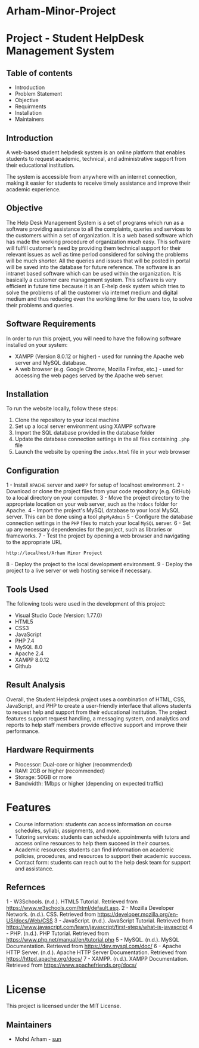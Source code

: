 # Arham-Minor-Project
# Project - Student HelpDesk Management System


## Table of contents
- Introduction
- Problem Statement
- Objective
- Requirments
- Installation
- Maintainers


## Introduction
A web-based student helpdesk system is an online platform that enables students to request academic, technical, and administrative support from their educational institution.

The system is accessible from anywhere with an internet connection, making it easier for students to receive timely assistance and improve their academic experience.


## Objective
The Help Desk Management System is a set of programs which run as a software providing assistance to all the complaints, queries and services to the customers within a set of organization. It is a web based software which has made the working procedure of organization much easy.
This software will fulfill customer’s need by providing them technical support for their relevant issues as well as time period considered for solving the problems will be much shorter. All the queries and issues that will be posted in portal will be saved into the database for future reference. 
The software is an intranet based software which can be used within the organization. It is basically a customer care management system. This software is very efficient in future time because it is an E-help desk system which tries to solve the problems of all the customer via internet medium and digital medium and thus reducing even the working time for the users too, to solve their problems and queries. 


## Software Requirements
In order to run this project, you will need to have the following software installed on your system:
+ XAMPP (Version 8.0.12 or higher) - used for running the Apache web server and MySQL database.
+ A web browser (e.g. Google Chrome, Mozilla Firefox, etc.) - used for accessing the web pages served by the Apache web server.


## Installation
To run the website locally, follow these steps:
1. Clone the repository to your local machine
2. Set up a local server environment using XAMPP software
3. Import the SQL database provided in the database folder
4. Update the database connection settings in the all files containing `.php` file
5. Launch the website by opening the `index.html` file in your web browser

## Configuration
1 - Install `APACHE` server and `XAMPP` for setup of localhost environment.
2 - Download or clone the project files from your code repository (e.g. GitHub) to a local directory on your computer.
3 - Move the project directory to the appropriate location on your web server, such as the `htdocs` folder for Apache.
4 - Import the project's MySQL database to your local MySQL server. This can be done using a tool `phpMyAdmin`
5 - Configure the database connection settings in the `PHP` files to match your local `MySQL` server.
6 - Set up any necessary dependencies for the project, such as libraries or frameworks.
7 - Test the project by opening a web browser and navigating to the appropriate URL
```
http://localhost/Arham Minor Project
```
8 - Deploy the project to the local development environment.
9 - Deploy the project to a live server or web hosting service if necessary.


## Tools Used
The following tools were used in the development of this project:
+ Visual Studio Code (Version: 1.77.0)
+ HTML5
+ CSS3
+ JavaScript
+ PHP 7.4
+ MySQL 8.0
+ Apache 2.4
+ XAMPP 8.0.12
+ Github


## Result Analysis
Overall, the Student Helpdesk project uses a combination of HTML, CSS, JavaScript, and PHP to create a user-friendly interface that allows students to request help and support from their educational institution. The project features support request handling, a messaging system, and analytics and reports to help staff members provide effective support and improve their performance.



## Hardware Requirments
+ Processor: Dual-core or higher (recommended)
+ RAM: 2GB or higher (recommended)
+ Storage: 50GB or more
+ Bandwidth: 1Mbps or higher (depending on expected traffic)



# Features
+ Course information: students can access information on course schedules, syllabi, assignments, and more.
+ Tutoring services: students can schedule appointments with tutors and access online resources to help them succeed in their courses.
+ Academic resources: students can find information on academic policies, procedures, and resources to support their academic success.
+ Contact form: students can reach out to the help desk team for support and assistance.
## Refernces 
1 - W3Schools. (n.d.). HTML5 Tutorial. Retrieved from https://www.w3schools.com/html/default.asp. 
2 - Mozilla Developer Network. (n.d.). CSS. Retrieved from https://developer.mozilla.org/en-US/docs/Web/CSS
3 - JavaScript. (n.d.). JavaScript Tutorial. Retrieved from https://www.javascript.com/learn/javascript/first-steps/what-is-javascript
4 - PHP. (n.d.). PHP Tutorial. Retrieved from https://www.php.net/manual/en/tutorial.php
5 - MySQL. (n.d.). MySQL Documentation. Retrieved from https://dev.mysql.com/doc/
6 - Apache HTTP Server. (n.d.). Apache HTTP Server Documentation. Retrieved from https://httpd.apache.org/docs/
7 - XAMPP. (n.d.). XAMPP Documentation. Retrieved from https://www.apachefriends.org/docs/
# License
This project is licensed under the MIT License.

## Maintainers
- Mohd Arham - [sun](https://www.drupal.org/u/sun)
